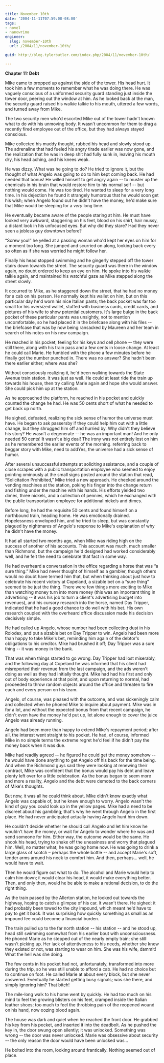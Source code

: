 ```yaml
---

title: November 10th
date: '2004-11-11T07:59:00-08:00'
tags:
- novel
- nanowrimo
engineer:
  slug: november-10th
  url: /2004/11/november-10th/

guid: http://blog.tylerbutler.com/index.php/2004/11/november-10th/

---
```


**Chapter 11: Debt**

Mike came to propped up against the side of the tower. His head hurt. It
took him a few moments to remember what he was doing there. He was vaguely
conscious of a uniformed security guard standing just inside the tower door,
peering out the window at him. As he looked back at the man, the security
guard raised his walkie talkie to his mouth, uttered a few words, and turned
away from Mike.

The two security men who'd escorted Mike out of the tower hadn't known what
to do with his unmoving body. It wasn't uncommon for them to drag a recently
fired employee out of the office, but they had always stayed conscious.

Mike collected his muddy thought, rubbed his head and slowly stood up. The
adrenaline that had fueled his angry tirade earlier was now gone, and the
realization that he was in deep shit had fully sunk in, leaving his mouth dry,
his head aching, and his knees weak.

He was dizzy. What was he going to do? He tried to ignore it, but the
thought of what Angelo was going to do to him kept coming back. He had needed
that bonus! He willed himself to get angry again -- to muster up the chemicals
in his brain that would restore him to his normal self -- but nothing would
come. He was too tired. He wanted to sleep for a very long time. In his
dejection he found it strangely humorous that he would soon get his wish; when
Angelo found out he didn't have the money, he'd make sure that Mike would be
sleeping for a _very_ long time.

He eventually became aware of the people staring at him. He must have looked
very awkward, staggering on his feet, blood on his shirt, hair mussy, a
distant look in his unfocused eyes. But why did they stare? Had they never
seen a jobless guy downtown before?

“Screw you!” he yelled at a passing woman who'd kept her eyes on him for a
moment too long. She jumped and scurried on along, looking back every so often
as if she was worried he might follow her.

Finally his head stopped swimming and he gingerly stepped off the tower
stairs down towards the street. The security guard was there in the window
again, no doubt ordered to keep an eye on him. He spoke into his walkie talkie
again, and maintained his watchful gaze as Mike stepped along the street
slowly.

It occurred to Mike, as he staggered down the street, that he had no money
for a cab on his person. He normally kept his wallet on him, but on this
particular day he'd worn his nice Italian pants; the back pocket was far too
small for his oversized wallet, stuffed with business cards, credit cards, and
pictures of his wife to show potential customers. It's large bulge in the back
pocket of these particular pants was unsightly, not to mention uncomfortable,
so he had placed it in the briefcase along with his files -- the briefcase that
was by now being ransacked by Maureen and her team in search of his notes on
his new campaign.

He reached in his pocket, feeling for his keys and cell phone -- they were
still there, along with his train pass and a few cents in loose change. At
least he could call Marie. He fumbled with the phone a few minutes before he
finally got the number punched in. There was no answer? She hadn't been there
earlier either; where was she?

Without consciously realizing it, he'd been walking towards the State Avenue
train station. It was just as well. He could at least ride the train up
towards his house, then try calling Marie again and hope she would answer. She
could pick him up at the station.

As he approached the platform, he reached in his pocket and quickly counted
the change he had. He was 50 cents short of what he needed to get back up
north.

He sighed, defeated, realizing the sick sense of humor the universe must
have. He began to ask passersby if they could help him out with a little
change, but they shrugged him off and hurried by. Why didn't they believe his
story? He wasn't a degenerate -- he was an important man! And he only needed 50
cents! It wasn't a big deal! The irony was not entirely lost on him as he
remembered the earlier events of the morning. referring back to beggar story
with Mike, need to addYes, the universe had a sick sense of humor.

After several unsuccessful attempts at soliciting assistance, and a couple
of close scrapes with a public transportation employee who seemed to enjoy
pointing ominously at the small signs posted around the station that read,
“Solicitation Prohibited,” Mike tried a new approach. He checked around the
vending machines at the station, poking his finger into the change return and
fishing under the machine with his hands. His efforts yielded two dimes, three
nickels, and a collection of pennies, which he exchanged with the public
transportation employee for additional nickels and dimes.

Before long, he had the requisite 50 cents and found himself on a northbound
train, heading home. He was emotionally drained. Hopelessness enveloped him,
and he tried to sleep, but was constantly plagued by nightmares of Angelo's
response to Mike's explanation of why he didn't have the money.

It had all started two months ago, when Mike was riding high on the success
of another of his accounts. This account was much, much smaller than Richmond,
but the campaign he'd designed had worked considerably well, and he felt the
need to celebrate that fact in some way.

He had overheard a conversation in the office regarding a horse that was “a
sure thing.” Mike had never thought of himself as a gambler, though others
would no doubt have termed him that, but when thinking about just how to
celebrate his recent victory at Copeland, a sizable bet on a “sure thing”
seemed to be just the thing. There were few things more exciting to Mike than
watching money turn into more money (this was an important thing in
advertising -- it was his job to turn a client's advertising budget into
revenues), and his cursory research into the horse, named Day Tripper,
indicated that he had a good chance to do well with his bet. His own research
coupled with the overheard office discussion made his decision decisively
simple.

He had called up Angelo, whose number had been collecting dust in his
Rolodex, and put a sizable bet on Day Tripper to win. Angelo had been more
than happy to take Mike's bet, reminding him again of the debtor's obligations
to his creditor. Mike had brushed it off; Day Tripper was a sure thing -- it
was money in the bank.

That was when things started to go wrong. Day Tripper had lost miserably,
and the following day at Copeland he was informed that his client had
misreported their revenue from the last campaign, and the ads weren't doing as
well as they had initially thought. Mike had had his first and only out of
body experience at that point, and upon returning to normal, had proceeded to
throw random objects around the office and threaten to fire each and every
person on his team.

Angelo, of course, was pleased with the outcome, and was sickeningly calm
and collected when he phoned Mike to inquire about payment. Mike was in for a
lot, and without the expected bonus from that recent campaign, he didn't even
have the money he'd put up, let alone enough to cover the juice Angelo was
already running.

Angelo had been more than happy to extend Mike's repayment period; after
all, the interest went straight to his pocket. He had, of course, informed
Mike in no simple terms the extreme regret he'd feel if he didn't pay the
money back when it was due.

Mike had readily agreed -- he figured he could get the money somehow -- he
would have done anything to get Angelo off his back for the time being. And
when the Richmond guys said they were looking at renewing their contract, Mike
was confident that the bonus would pay his debt and leave plenty left over for
a little celebration. As the bonus began to seem more and more a reality,
Angelo and the debt were demoted to the back corners of Mike's thoughts.

But now, it was all he could think about. Mike didn't know exactly what
Angelo was capable of, but he knew enough to worry. Angelo wasn't the kind of
guy you could look up in the yellow pages. Mike had a need to be discreet
about his gambling; that's why he went through Angelo in the first place. He
had never anticipated actually having Angelo hunt him down.

He couldn't decide whether he should call Angelo and let him know he
wouldn't have the money, or wait for Angelo to wonder where he was and send
someone for him. Either way, the outcome would be the same. He shook his head,
trying to shake off the uneasiness and worry that plagued him. Well, no matter
what, he was going home now. He was going to drink a large glass of scotch –
perhaps the whole bottle -- and accept Marie's soft, tender arms around his
neck to comfort him. And then, perhaps... well, he would have to wait.

Then he would figure out what to do. The alcohol and Marie would help to
calm him down; it would clear his head, it would make everything better. Then,
and only then, would he be able to make a rational decision, to do the right
thing.

As the train passed by the Allerton station, he looked out towards the
highway, hoping to catch a glimpse of his car. It wasn't there. He sighed; it
had probably been towed to the city impound, which meant he'd have to pay to
get it back. It was surprising how quickly something as small as an impound
fee could become a financial burden.

The train pulled up to the far north station -- his station -- and he stood
up, head still swimming somewhat from his earlier bout with unconsciousness.
He phoned Marie as he stepped out of the nearly empty train; she still wasn't
picking up. Her lack of attentiveness to his needs, whether she knew they
existed or not, was starting to wear on him. She was his wife, dammit! What
the hell was she doing.

The few cents in his pocket had not, unfortunately, transformed into more
during the trip, so he was still unable to afford a cab. He had no choice but
to continue on foot. He called Marie at about every block, but she never
answered. Eventually he started getting busy signals; was she there, and
simply ignoring him? That bitch!

The mile-long walk to his home went by quickly. He had too much on his mind
to feel the growing blisters on his feet, cramped inside the Italian leather
shoes; too much to feel the throbbing pain of the reopened wound on his hand,
now oozing blood again.

The house was dark and quiet when he reached the front door. He grabbed his
key from his pocket, and inserted it into the deadbolt. As he pushed the key
in, the door swung open silently; it was unlocked. Something was wrong -- the
door was never unlocked. Marie was obsessive about security -- the only reason
the door would have been unlocked was...

He bolted into the room, looking around frantically. Nothing seemed out of
place.

